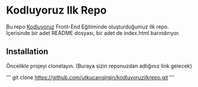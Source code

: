 # Kodluyoruz Ilk Repo
Bu repo [Kodluyoruz](https://www.kodluyoruz.org/) Front-End Eğitiminde oluşturduğumuz ilk repo. İçerisinde bir adet README dosyası, bir adet de index.html barındırıyor. 

## Installation
Öncelikle projeyi clonelayın. (Buraya sizin reponuzdan adlığınız link gelecek)

'''
git clone https://github.com/utkucangirgin/kodluyoruzilkrepo.git
'''